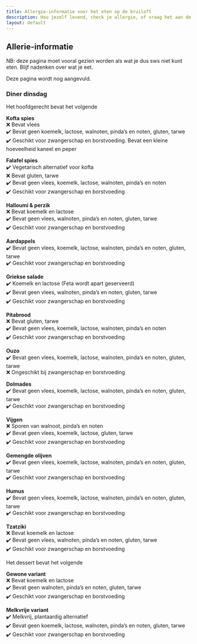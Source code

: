 ```yaml
---
title: Allergie-informatie voor het eten op de bruiloft
description: Hou jezelf levend, check je allergie, of vraag het aan de koks.
layout: default
---
```

## Allerie-informatie

NB: deze pagina moet vooral gezien worden als wat je dus sws niet kunt eten. Blijf nadenken over wat je eet.

Deze pagina wordt nog aangevuld.

### Diner dinsdag
Het hoofdgerecht bevat het volgende

**Kofta spies**  
    ❌ Bevat vlees  
    ✔️ Bevat geen koemelk, lactose, walnoten, pinda’s en noten, gluten, tarwe  
    ✔️ Geschikt voor zwangerschap en borstvoeding. Bevat een kleine hoeveelheid kaneel en peper  

**Falafel spies**  
    ✔️ Vegetarisch alternatief voor kofta  
    ❌ Bevat gluten, tarwe  
    ✔️ Bevat geen vlees, koemelk, lactose, walnoten, pinda’s en noten  
    ✔️ Geschikt voor zwangerschap en borstvoeding    

**Halloumi & perzik**  
    ❌ Bevat koemelk en lactose  
    ✔️ Bevat geen vlees, walnoten, pinda’s en noten, gluten, tarwe  
    ✔️ Geschikt voor zwangerschap en borstvoeding  

**Aardappels**  
    ✔️ Bevat geen vlees, koemelk, lactose, walnoten, pinda’s en noten, gluten, tarwe  
    ✔️ Geschikt voor zwangerschap en borstvoeding  


**Griekse salade**  
    ✔️ Koemelk en lactose (Feta wordt apart geserveerd)  
    ✔️ Bevat geen vlees, walnoten, pinda’s en noten, gluten, tarwe  
    ✔️ Geschikt voor zwangerschap en borstvoeding  


**Pitabrood**  
    ❌ Bevat gluten, tarwe  
    ✔️ Bevat geen vlees, koemelk, lactose, walnoten, pinda’s en noten  
    ✔️ Geschikt voor zwangerschap en borstvoeding  


**Ouzo**  
    ✔️ Bevat geen vlees, koemelk, lactose, walnoten, pinda’s en noten, gluten, tarwe   
    ❌ Ongeschikt bij zwangerschap en borstvoeding  

**Dolmades**  
    ✔️ Bevat geen vlees, koemelk, lactose, walnoten, pinda’s en noten, gluten, tarwe  
    ✔️ Geschikt voor zwangerschap en borstvoeding  

**Vijgen**  
    ❌ Sporen van walnoot, pinda’s en noten  
    ✔️ Bevat geen vlees, koemelk, lactose, gluten, tarwe  
    ✔️ Geschikt voor zwangerschap en borstvoeding  


**Gemengde olijven**   
    ✔️ Bevat geen vlees, koemelk, lactose, walnoten, pinda’s en noten, gluten, tarwe  
    ✔️ Geschikt voor zwangerschap en borstvoeding  


**Humus**  
    ✔️ Bevat geen vlees, koemelk, lactose, walnoten, pinda’s en noten, gluten, tarwe  
    ✔️ Geschikt voor zwangerschap en borstvoeding  

**Tzatziki**  
    ❌ Bevat koemelk en lactose  
    ✔️ Bevat geen vlees, walnoten, pinda’s en noten, gluten, tarwe  
    ✔️ Geschikt voor zwangerschap en borstvoeding  

Het dessert bevat het volgende

**Gewone variant**  
    ❌ Bevat koemelk en lactose  
    ✔️ Bevat geen walnoten, pinda’s en noten, gluten, tarwe  
    ✔️ Geschikt voor zwangerschap en borstvoeding  

**Melkvrije variant**  
    ✔️ Melkvrij, plantaardig alternatief  
    ✔️ Bevat geen koemelk, lactose, walnoten, pinda’s en noten, gluten, tarwe  
    ✔️ Geschikt voor zwangerschap en borstvoeding  
